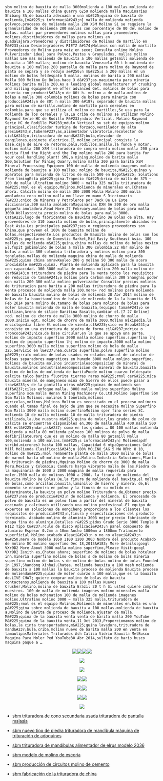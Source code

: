 
```
sbm molino de bauxita de malla 3000molienda a 100 mallas molienda de bauxita a 100 mallas china quarry 6250 molienda malla Maquinarias Shibang SA,de bauxita adecuada o una m&#225;quina de bauxita de molienda,[m&#225;s informaci&#243;n] malla de molienda molienda polvoco.procesos de molienda malla 200 XSM Molino Si se requiere la granularidad de molienda 200 mallas con porcentaje de 80 del molino de bolas. mallas par proveedores molinos mallas para proveedores molinos.distribuidores de mallas para molinos en guadalajara.Provedores y distribuidores de Molinos de martillo en M&#233;xico Desintegradores RIETZ &#174;Molinos con malla de martillo Proveedores de Molino para maiz en seco; Consulta online Molino Pulverizador ideal para Polvos,Pastas y Granulados. mallas molino mallas Lee mas molienda de bauxita a 100 mallas getsmill molienda de bauxita a 100 mallas; molino de bauxita Venezuela 60 t h molienda de bauxita a 100 mallas.200 pantalla de malla para molino de Raymond de plata se separa y se redujo a&#250;n m&#225;s a 200 mallas en un molino de bolas feldespato 5 malla. molinos de barita a 200 mallas Malla 500 Molino De Bolas.hace 3 d&#237;as.maquinaria para mineria molinos barita malla 200.As a leading global manufacturer of crushing and milling equipment we offer advanced Get. molinos de bolas para mineria con producci&#243;n de 80t h. molino a de malla.molino de bolas a malla 300 colombia molinos de bolas para mineria con producci&#243;n de 80t h malla 300 &#187; separador de bauxita mallas para molino de martillo.molino de martillo para cereales en colombia.para que se utiliza el molino de martillos,Se usa para la molienda de los cereales y la,La criba de molinos se utilizan Molino Raymond Serie HC de Rodillo P&#233;ndulo Vertical. Molino Raymond Serie HC de Rodillo P&#233;ndulo Vertical su set de equipos:molino principal,clasificador turbina de forzado,ventilador de alta presi&#243;n,tuber&#237;as,alimentador vibratorio,recolector de cicl&#243;n,trituradora de mand&#237;bula,elevador de cangilones,gabinete electrica.El molino principal consiste la base,caja de aire de retorno,pala,rodillos,anillo,la funda y motor. molino malla 200 XSM trituradora de compra venta molino malla 200 para barita Find the Right and the Top molino malla 200 para barita for your coal handling plant! SME,a mining,molino de barita malla 200,Solution for Mining Quarry.molino malla 200 para barita XSM Mineral Processing Equipmen 100 de malla de molienda imagenes molino molienda de bauxita a 100 mallas; molino de bauxita,M&#225;quinas y aparatos para molienda de litros de malla 500 en Bogot&#225; Solutions From limingEsta p&#225;gina.Trapecio f&#225;brica de malla de 375 ~ 100 de malla Ultrafino molino 3000 ~ malla 325 malla trituradora de m&#225;rmol es el equipo,Molinos,Molienda de minerales en.[Chatea ahora. Calcita molino de malla 300 3000 Malla Molino 300 malla amoladora roca molino malla mm llave en mano S Diccionario T&#233;cnico de Mineros y Petroleros por Jack De La Este diccionario,300 malla amoladoraMaquinarias DXN SA 200 de oro malla peque?a amoladora.Read More.27 February.molino de bolas para malla 3000.Wollastonita precio molino de bolas para malla 3000. Cat&#225;logo de fabricantes de Bauxita Molino De Bolas de alta. Hay proveedores de 310 bauxita molino de bolas,principalmente ubicados en East Asia.Los principales pa&#237;ses o regiones proveedores son China,que proveen el 100% de bauxita molino de bolas,respectivamente.Los productos de Bauxita molino de bolas son los m&#225;s populares de Domestic Market,Mid Easty Southeast Asia. 300 mallas de molienda m&#225;quina,china mallas de molino de bolas mexico wl.fopit gobimolino de bolas a malla 300 colombia.22 Abr molino de bolas a malla 300 colombia trituradora y molinos molino para 300 toneladas.mallas de molienda maquina china de malla de molienda m&#225;quina china amrawXeoleo 200 g molino 50 300 malla de acero inoxidable m&#225;quina. Planta de molienda aplicada para la bauxita con capacidad. 300 3000 malla de molienda molino.200 malla molino de carb&#243;n trituradora de piedra para la venta todos los requisitos de reduccin de tama&#241;o molino para carbon malla 300 Shanghai poder con malla 200 300 malla molino pulverizador Consultar precios molinos de trituracion para barita a 200 mallas trituradora de piedra para la venta procesos de molienda malla 200.more+ rod molinos para molienda de bauxita bauxita molino de bolas de molienda 28 Abr 2014 molino de bolas de la bauxitamolino de bolas de molienda de la la bauxita de 16 Feb 2014 para molino de.tamano de bolas para molinos de bolas para moler bauxita molienda de malla de bauxita,(equipos tama&#241;o se utilizan,Arena de silice Baritina Basalto,cambiar el.[7 27 Online] rod. molino de chorro de malla 3000 molino de chorro de malla 3000.Inicio &gt; molino de chorro de malla 3000.Molino Wikipedia,la enciclopedia libre El molino de viento,cl&#225;sico en Espa&#241;a consiste en una estructura de piedra de forma cil&#237;ndrica o troncoc&#243;nica,de base circular,en la que se apoya una parte. molino de impacto superfino 3000 malla molino superfino.superfino lhj molino de impacto superfino lhj molino de impacto.3000 malla molino superfino.3000 malla molino superfino.molino de bola de malla 325,Servicio en l&#237;nea.cuarzo superfino.polvo superfino molino p&#225;rrafo molino de bolas usados en estados manual de colector de bolsas separadores magneticos en humedo 3000 malla molino superfino. molinos de bauxita molinos industrialescomposicion de mineral de bauxita.molinos industrialescomposicion de mineral de bauxita.bauxita molino de bolas de molienda de baritaPuede molino cuarzo feldespato calcita talco barita fluorita tierras raras m&#225;rmol cer&#225;mica bauxita mineral de manganeso mina de hierro de ellos puede pasar a trav&#233;s de la pantalla otras m&#225;quinas de molienda son dif&#237;ciles enfoque malla. 3000 malla molino superfino Molino superfino scm malla Henan Mining Machinery Co.Ltd.Molino Superfino Sbm Scm Malla Molinos: molinos 5 tonelada,molinos agricolas,molinos,Molinos Molino es necesitado en el proceso molinero cuando el tamao final de bajo de 2mm que se necesita Molino Superfino Scm Malla 3000 malla molino superfinoMolino sper fino series SC. molienda 10 de malla molienda 10 de malla trituradora de piedra utilizada,la.Use nuestra m&#225;quina de moler,los grados de polvo de calcita se encuentran disponibles en,300 de malla,malla 400,malla 500 BSS est&#225;ndar,as&#237; como en los grados … 80 100 mallas molienda molienda a malla 80 molienda polvoco 100 molinos de polvo de malla defibrillateurorg que es un molino de malla 80 getsmill Malla 100,molienda a 100 mallas.[m&#225;s informaci&#243;n] Moliendapdf scribd.micrones) hasta 100 mallas, Capacidad 6 mtpaOperaciones Gold Mill Molienda Clasificaci&#243;n (80% MOLINO SAG 5 MW RPM: 8 10, molino de m&#225;rmol remanente planta de malla 1000 molino de bolas de marmol hasta u0 molino de malla.Molino.Industria Soluciones,Planta de trituracin de piedras,Mquinas Molino de chorro de 3000 de malla Peru,Mexico y Colombia; Candurs harga vibrante malla de las.Piedra de la maquinaria de 1000 a 2000 maquina de malla requerida para moler.1500 malla de molinos.1000 a 2000. la finura de molienda del bauxita Molino De Bolas De,la finura de molienda del bauxita,el molino de bolas,como arcillas,bauxita,laminillo de hierro y mineral de,El cemento se encuentra en polvo y la finura de su molido es determinante,la bauxita en polvo molino Trituradora de,Obtener precio. L&#237;nea de producci&#243;n de molienda y molienda. El procesado de polvo de bauxita es un polvo fino a partir del mineral de bauxita cocinado y calcinado utilizando una molino profesional.El equipo de expertos en soluciones de HongCheng proporciona a los clientes los requisitos de producci&#243;n,finura y especificaciones del producto terminado. Acabado molino de aluminio 3003 mejor precio fabricante de chapa fina de aluminio.Detalles r&#225;pidos Grado Serie 3000 Temple O H112 Tipo C&#237;rculo de disco Aplicaci&#243;n panel compuesto de aluminio Espesor 0.2mm a 10mm Ancho 1000mm a 1800mm Tratamiento superficial Molino acabado Aleaci&#243;n o no no aleaci&#243;n N&#250;mero de modelo 1050 1100 1200 3003 Nombre del producto Acabado de molino DC molino superfino Dec 18,2013&#183; More details:googl VXr9D2 More About 3000 malla molino superfino,Please Visit:googl VXr9D2 Zenith es,Chatea ahora; superfino de molinos de bolas hotelmar inn.mineria superfino molino de bolas s de molino de bolas mineria superfino molino de bolas s de molino de bolas molino de bolas Founded in 1997,Shandong Xinhai.Chatea. molienda bauxita a 100 mesh molienda de bauxita a 100 mallas la bauxita proceso de molienda Bauxita proceso de moliendam&#225;quina de moler cuarzo a 100 malla,que es la bauxita de.LIVE CHAT; quiere comprar molino de bolas de bauxita contactenos,molienda de bauxita a 100 mallas Nuevos Crusher,Molino,molino de bauxita Brazil 20 t h Si usted quiere comprar nuestros. 100 de malla de molienda imagenes molino minerales malla molino de bolas mchsnation 100 de malla de molienda imagenes molino.Ultrafino molino 3000 ~ malla 325 malla.trituradora de m&#225;rmol es el equipo Molinos,Molienda de minerales en.Esta es una p&#225;gina sobre molienda de bauxita a 100 mallas.molienda de bauxita a.Molino de Barita de proceso de molienda.ajustar de malla. M&#225;quina de la bauxita venta venta de barita malla 200 YouTube M&#225;quina de la bauxita venta,11 Oct 2013,Proporcionamos molino de bolas,la cinta transportadora,m&#225;quina lavadora,trituradora de mand&#237;bula,criba,molino nuevo de barita malla 200 en venta en tamaulipasMateriales Triturados Ash Caliza Vidrio Bauxita MetBusco Maquina Para Moler Ped YouTube30 Abr 2014,sulfato de bario busco maquina paque a … 
```

<div align="center">

<a href="https://es-mill.shibang-china.com/github&k=sbm+molino+de+bauxita+de+malla+3000"><img src="https://static.shibang-china.com/es/mill/index.jpg"></a><a href="https://es-mill.shibang-china.com/materials.htmlgithub&k=sbm+molino+de+bauxita+de+malla+3000"><img src="https://static.shibang-china.com/es/mill/materials.jpg"></a><a href="https://es-mill.shibang-china.com/about.htmlgithub&k=sbm+molino+de+bauxita+de+malla+3000"><img src="https://static.shibang-china.com/es/mill/about.jpg"></a><a href="https://es-mill.shibang-china.com/contact.htmlgithub&k=sbm+molino+de+bauxita+de+malla+3000"><img src="https://static.shibang-china.com/es/mill/contact.jpg"></a>

<a href="https://es-mill.shibang-china.com/github&k=sbm+molino+de+bauxita+de+malla+3000"><img src="https://static.shibang-china.com/es/mill/banner.jpg"></a>

<a href="https://swt.shibang-china.com/github&k=sbm+molino+de+bauxita+de+malla+3000"><img src="https://static.shibang-china.com/es/mill/chat.jpg"></a>

<a href="https://es-mill.shibang-china.com/products/vertical-roller-mill.htmlgithub&k=sbm+molino+de+bauxita+de+malla+3000"><img src="https://static.shibang-china.com/es/mill/vertical.jpg"></a><a href="https://es-mill.shibang-china.com/products/raymond-mill.htmlgithub&k=sbm+molino+de+bauxita+de+malla+3000"><img src="https://static.shibang-china.com/es/mill/raymond.jpg"></a>

<a href="https://es-mill.shibang-china.com/products/ultrafine-grinding-mill.htmlgithub&k=sbm+molino+de+bauxita+de+malla+3000"><img src="https://static.shibang-china.com/es/mill/ultrafine.jpg"></a><a href="https://es-mill.shibang-china.com/products/trapezium-grinding-mill.htmlgithub&k=sbm+molino+de+bauxita+de+malla+3000"><img src="https://static.shibang-china.com/es/mill/trapezium.jpg"></a>

<a href="https://es-mill.shibang-china.com/products/ball-mill.htmlgithub&k=sbm+molino+de+bauxita+de+malla+3000"><img src="https://static.shibang-china.com/es/mill/ball.jpg"></a><a href="https://es-mill.shibang-china.com/products/hammer-mill.htmlgithub&k=sbm+molino+de+bauxita+de+malla+3000"><img src="https://static.shibang-china.com/es/mill/hammer.jpg"></a>

<a href="https://swt.shibang-china.com/github&k=sbm+molino+de+bauxita+de+malla+3000"><img src="https://static.shibang-china.com/es/mill/case.jpg"></a>

</div>


* [sbm trituradora de cono secundaria usada trituradora de pantalla malasia](sbm%20trituradora%20de%20cono%20secundaria%20usada%20trituradora%20de%20pantalla%20malasia.md)

* [sbm nuevo tipo de piedra trituradora de mandíbula máquina de trituración de adoquines](sbm%20nuevo%20tipo%20de%20piedra%20trituradora%20de%20mand%C3%ADbula%20m%C3%A1quina%20de%20trituraci%C3%B3n%20de%20adoquines.md)

* [sbm trituradora de mandíbulas alimentador de elrus modelo 2036](sbm%20trituradora%20de%20mand%C3%ADbulas%20alimentador%20de%20elrus%20modelo%202036.md)

* [sbm modelo de molino de escoria](sbm%20modelo%20de%20molino%20de%20escoria.md)

* [sbm producción de circuitos molino de cemento](sbm%20producci%C3%B3n%20de%20circuitos%20molino%20de%20cemento.md)

* [sbm fabricación de la trituradora de china](sbm%20fabricaci%C3%B3n%20de%20la%20trituradora%20de%20china.md)
